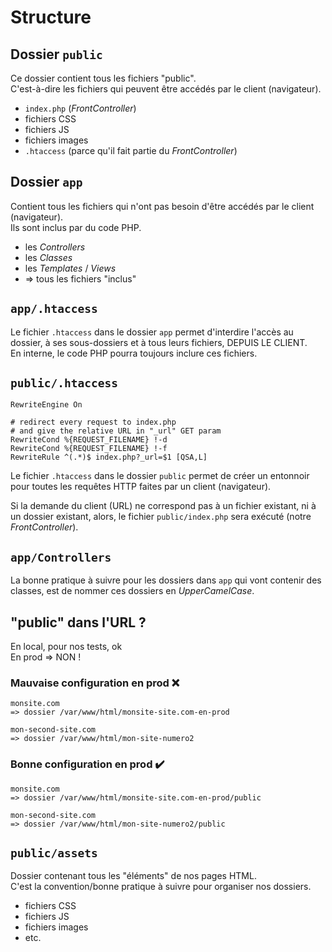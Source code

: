 # Structure

## Dossier `public`

Ce dossier contient tous les fichiers "public".  
C'est-à-dire les fichiers qui peuvent être accédés par le client (navigateur).

- `index.php` (_FrontController_)
- fichiers CSS
- fichiers JS
- fichiers images
- `.htaccess` (parce qu'il fait partie du _FrontController_)

## Dossier `app`

Contient tous les fichiers qui n'ont pas besoin d'être accédés par le client (navigateur).  
Ils sont inclus par du code PHP.

- les _Controllers_
- les _Classes_
- les _Templates_ / _Views_
- => tous les fichiers "inclus"

## `app/.htaccess`

Le fichier `.htaccess` dans le dossier `app` permet d'interdire l'accès au dossier, à ses sous-dossiers et à tous leurs fichiers, DEPUIS LE CLIENT.  
En interne, le code PHP pourra toujours inclure ces fichiers.

## `public/.htaccess`

```
RewriteEngine On

# redirect every request to index.php
# and give the relative URL in "_url" GET param
RewriteCond %{REQUEST_FILENAME} !-d
RewriteCond %{REQUEST_FILENAME} !-f
RewriteRule ^(.*)$ index.php?_url=$1 [QSA,L]
```

Le fichier `.htaccess` dans le dossier `public` permet de créer un entonnoir pour toutes les requêtes HTTP faites par un client (navigateur).

Si la demande du client (URL) ne correspond pas à un fichier existant, ni à un dossier existant, alors, le fichier `public/index.php` sera exécuté (notre _FrontController_).

## `app/Controllers`

La bonne pratique à suivre pour les dossiers dans `app` qui vont contenir des classes, est de nommer ces dossiers en _UpperCamelCase_.

## "public" dans l'URL ?

En local, pour nos tests, ok  
En prod => NON !

### Mauvaise configuration en prod :x:

```
monsite.com
=> dossier /var/www/html/monsite-site.com-en-prod

mon-second-site.com
=> dossier /var/www/html/mon-site-numero2
```

### Bonne configuration en prod :heavy_check_mark:

```
monsite.com
=> dossier /var/www/html/monsite-site.com-en-prod/public

mon-second-site.com
=> dossier /var/www/html/mon-site-numero2/public
```

## `public/assets`

Dossier contenant tous les "éléments" de nos pages HTML.  
C'est la convention/bonne pratique à suivre pour organiser nos dossiers.

- fichiers CSS
- fichiers JS
- fichiers images
- etc.